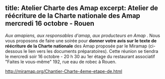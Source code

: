 title: Atelier Charte des Amap 
excerpt: Atelier de réécriture de la Charte nationale des Amap mercredi 16 octobre - Rouen
----
*Aux amapiens, aux responsables d'amap, aux producteurs en Amap* . Nous vous proposons de faire une soirée pour **donner votre avis sur le texte de réécriture de la Charte nationale** des Amap proposée par le Miramap (ci-dessous le lien vers les documents préparatoires). 
Cette réunion se tiendra le mercredi soir 16 octobre - 20 h 30 au 1er étage du restaurant associatif "Faites le vous-même" 192, rue eau de robec à Rouen.

[http://miramap.org/Chantier-Charte-4eme-etape-de.html ](http://miramap.org/Chantier-Charte-4eme-etape-de.html  "documents préparatoires ici")